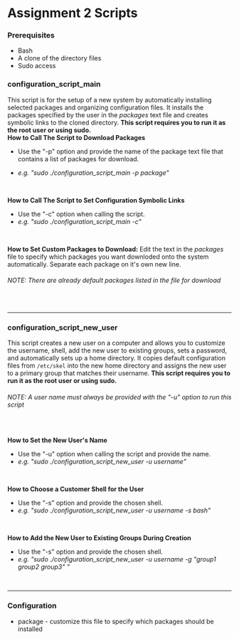 # Assignment 2 Scripts

### Prerequisites
* Bash
* A clone of the directory files
* Sudo access


### configuration_script_main
This script is for the setup of a new system by automatically installing selected packages and organizing configuration files. It installs the packages specified by the user in the *packages* text file and creates symbolic links to the cloned directory. **This script requires you to run it as the root user or using sudo.**
<br>
**How to Call The Script to Download Packages** <br>
- Use the "-p" option and provide the name of the package text file that contains a list of packages for download.
* *e.g. "sudo ./configuration_script_main -p package"*
<br>

**How to Call The Script to Set Configuration Symbolic Links** <br>
* Use the "-c" option when calling the script.
* *e.g. "sudo ./configuration_script_main -c"*
<br>

**How to Set Custom Packages to Download:**
Edit the text in the *packages* file to specify which packages you want downloded onto the system automatically. Separate each package on it's own new line.
<br>
###### NOTE: There are already default packages listed in the file for download
<br>

---

### configuration_script_new_user
This script creates a new user on a computer and allows you to customize the username, shell, add the new user to existing groups, sets a password, and automatically sets up a home directory. It copies default configuration files from `/etc/skel` into the new home directory and assigns the new user to a primary group that matches their username. **This script requires you to run it as the root user or using sudo.**

###### NOTE: A user name must always be provided with the "-u" option to run this script
<br>

**How to Set the New User's Name** <br>
* Use the "-u" option when calling the script and provide the name.
* *e.g. "sudo ./configuration_script_new_user -u username"*
<br>

**How to Choose a Customer Shell for the User** <br>
* Use the "-s" option and provide the chosen shell.
* *e.g. "sudo ./configuration_script_new_user -u username -s bash"*
<br>

**How to Add the New User to Existing Groups During Creation** <br>
* Use the "-s" option and provide the chosen shell.
* *e.g. "sudo ./configuration_script_new_user -u username -g "group1 group2 group3" "*
<br>

---

### Configuration
* package - customize this file to specify which packages should be installed